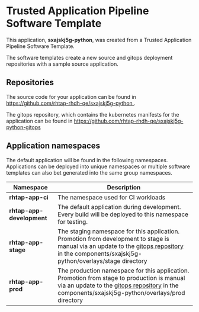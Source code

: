 # Trusted Application Pipeline Software Template

This application, **sxajskj5g-python**, was created from a Trusted Application Pipeline Software Template.

The software templates create a new source and gitops deployment repositories with a sample source application. 

## Repositories

The source code for your application can be found in [https://github.com/rhtap-rhdh-qe/sxajskj5g-python ](https://github.com/rhtap-rhdh-qe/sxajskj5g-python ).
 
The gitops repository, which contains the kubernetes manifests for the application can be found in 
[https://github.com/rhtap-rhdh-qe/sxajskj5g-python-gitops ](https://github.com/rhtap-rhdh-qe/sxajskj5g-python-gitops ) 

## Application namespaces 

The default application will be found in the following namespaces. Applications can be deployed into unique namespaces or multiple software templates can also bet generated into the same group namespaces.  

|  Namespace   |  Description   |  
| -------- | -------- |
| **rhtap-app-ci** | The namespace used for CI workloads |
| **rhtap-app-development** | The default application during development. Every build will be deployed to this namespace for testing. |
| **rhtap-app-stage** | The staging namespace for this application. Promotion from development to stage is manual via an update to the [gitops repository](https://github.com/rhtap-rhdh-qe/sxajskj5g-python-gitops ) in the components/sxajskj5g-python/overlays/stage directory |
| **rhtap-app-prod** | The production namespace for this application. Promotion from stage to production is manual via an update to the [gitops repository](https://github.com/rhtap-rhdh-qe/sxajskj5g-python-gitops ) in the components/sxajskj5g-python/overlays/prod directory |